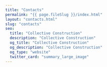 ```yaml
---
title: "Contacts"
permalink: "{{ page.fileSlug }}/index.html"
layout: "contacts.html"
slug: "contacts"
seo:
  title: "Collective Construction"
  description: "Collective Construction"
  og_title: "Collective Construction"
  og_description: "Collective Construction"
  og_type: "website"
  twitter_card: "summary_large_image"
---
```

